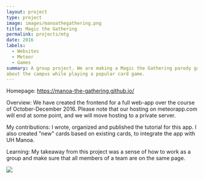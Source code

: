 ```yaml
---
layout: project
type: project
image: images/manoathegathering.png
title: Magic the Gathering
permalink: projects/mtg
date: 2016
labels:
  - Websites
  - Meteor
  - Games
summary: A group project. We are making a Magic the Gathering parody game based in UH Manoa to help new students learn
about the campus while playing a popular card game.
---
```


Homepage: https://manoa-the-gathering.github.io/

Overview: We have created the frontend for a full web-app over the course of October-December 2016.
Please note that our hosting on meteorapp.com will end at some point, and we will move hosting to a private server.

My contributions: I wrote, organized and published the tutorial for this app. I also created "new" cards based on existing
cards, to integrate the app with UH Manoa.

Learning: My takeaway from this project was a sense of how to work as a group and make sure that all members of a team
are on the same page.

<img src="https://github.com/manoa-the-gathering/manoa-the-gathering.github.io/blob/master/screenshots/battle.png">